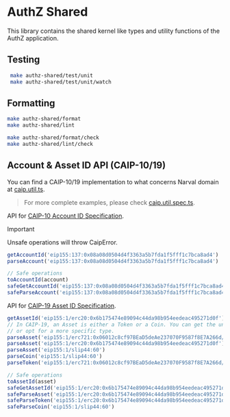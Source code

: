 # AuthZ Shared

This library contains the shared kernel like types and utility functions of the
AuthZ application.

## Testing

```bash
 make authz-shared/test/unit
 make authz-shared/test/unit/watch
```

## Formatting

```bash
make authz-shared/format
make authz-shared/lint

make authz-shared/format/check
make authz-shared/lint/check
```

## Account & Asset ID API (CAIP-10/19)

You can find a CAIP-10/19 implementation to what concerns Narval domain at
[caip.util.ts](packages/authz-shared/src/lib/util/caip.util.ts).

> For more complete examples, please check
> [caip.util.spec.ts](packages/authz-shared/src/lib/util/__test__/unit/caip.util.spec.ts).

API for [CAIP-10 Account ID
Specification](https://github.com/ChainAgnostic/CAIPs/blob/main/CAIPs/caip-10.md).

> [!IMPORTANT]
> Unsafe operations will throw CaipError.

```typescript
getAccountId('eip155:137:0x08a08d0504d4f3363a5b7fda1f5fff1c7bca8ad4')
parseAccount('eip155:137:0x08a08d0504d4f3363a5b7fda1f5fff1c7bca8ad4')

// Safe operations
toAccountId(account)
safeGetAccountId('eip155:137:0x08a08d0504d4f3363a5b7fda1f5fff1c7bca8ad4')
safeParseAccount('eip155:137:0x08a08d0504d4f3363a5b7fda1f5fff1c7bca8ad4')
```

API for [CAIP-19 Asset ID
Specification](https://github.com/ChainAgnostic/CAIPs/blob/main/CAIPs/caip-19.md).

```typescript
getAssetId('eip155:1/erc20:0x6b175474e89094c44da98b954eedeac495271d0f')
// In CAIP-19, an Asset is either a Token or a Coin. You can get the union type
// or opt for a more specific type.
parseAsset('eip155:1/erc721:0x06012c8cf97BEaD5deAe237070F9587f8E7A266d/771769')
parseAsset('eip155:1/erc20:0x6b175474e89094c44da98b954eedeac495271d0f')
parseAsset('eip155:1/slip44:60')
parseCoin('eip155:1/slip44:60')
parseToken('eip155:1/erc721:0x06012c8cf97BEaD5deAe237070F9587f8E7A266d/771769')

// Safe operations
toAssetId(asset)
safeGetAssetId('eip155:1/erc20:0x6b175474e89094c44da98b954eedeac495271d0f')
safeParseAsset('eip155:1/erc20:0x6b175474e89094c44da98b954eedeac495271d0f')
safeParseToken('eip155:1/erc20:0x6b175474e89094c44da98b954eedeac495271d0f')
safeParseCoin('eip155:1/slip44:60')
```
